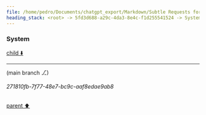 ```yaml
---
file: /home/pedro/Documents/chatgpt_export/Markdown/Subtle Requests for Desires.md
heading_stack: <root> -> 5fd3d688-a29c-4da3-8e4c-f1d255541524 -> System
---
```

### System

[child ⬇️](#271810fb-7f77-48e7-bc9c-aaf8edae9ab8)

---

(main branch ⎇)
###### 271810fb-7f77-48e7-bc9c-aaf8edae9ab8
[parent ⬆️](#5fd3d688-a29c-4da3-8e4c-f1d255541524)

